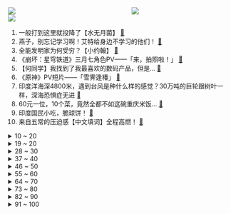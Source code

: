 <div >
	<a style="float:left;width:55%;" href = "https://github.com/anuraghazra/github-readme-stats">
	 <img src = "https://github-readme-stats.vercel.app/api?username=iuuuuuaena&theme=buefy&show_icons=true"/>
	</a>
	<a  style="float:right;width:45%" href = "https://github.com/anuraghazra/github-readme-stats">
	 <img  src="https://github-readme-stats.vercel.app/api/top-langs/?username=anuraghazra&layout=compact"/>
	</a>
	</div>

[![](https://img.shields.io/badge/jxd-@jxdgogogo.xyz-yellowgreen.svg)](https://www.jxdgogogo.xyz)<br>
1. 一般打到这里就投降了【水无月菌】 [:link:](//www.bilibili.com/video/BV1TS4y1A79z) <br>
2. 燕子，别忘记学习啊！艾特给身边不学习的他们！ [:link:](//www.bilibili.com/video/BV1xu411y7P9) <br>
3. 全能发明家为何受穷？【小约翰】 [:link:](//www.bilibili.com/video/BV1dR4y1N7Qx) <br>
4. 《崩坏：星穹铁道》三月七角色PV——「来，拍照啦！」 [:link:](//www.bilibili.com/video/BV1VY4y1a78f) <br>
5. 【何同学】我找到了我最喜欢的数码产品，但是... [:link:](//www.bilibili.com/video/BV1ir4y1H74w) <br>
6. 《原神》PV短片——「雪霁逢椿」 [:link:](//www.bilibili.com/video/BV1ZF411g7EZ) <br>
7. 印度洋海深4800米，遇到台风是种什么样的感觉？30万吨的巨轮跟树叶一样，深海恐惧症无进 [:link:](//www.bilibili.com/video/BV1gZ4y11714) <br>
8. 60元一位，10个菜，竟然全都不如这碗重庆米饭… [:link:](//www.bilibili.com/video/BV1pZ4y11782) <br>
9. 印度国民小吃，脆球饼！ [:link:](//www.bilibili.com/video/BV1Xa411v7wC) <br>
10. 来自五常的压迫感【中文填词】全程高燃！ [:link:](//www.bilibili.com/video/BV1YA4y1Q7mL) <br>
<details>
<summary>10 ~ 20</summary>

11. 快乐燃脂｜跟练收藏一起来！ [:link:](//www.bilibili.com/video/BV1t3411T7k6) <br>
12. “老板，你这酸苹果甜不甜？” [:link:](//www.bilibili.com/video/BV1dL4y1G7GS) <br>
13. 【别人班VS我们班】 [:link:](//www.bilibili.com/video/BV1cA4y1X7ME) <br>
14. 2018年–2022年，4年的彼此奔赴…我们领证啦！ [:link:](//www.bilibili.com/video/BV19T4y1h7od) <br>
15. 天崩地裂！穿越时空！特效小哥大战建模小哥4.5 [:link:](//www.bilibili.com/video/BV1Ju411y76n) <br>
16. 方便面不能吃，饮料不能喝，是谁在制造食品焦虑！ #科普 #方便面 [:link:](//www.bilibili.com/video/BV1ZY4y1h7T6) <br>
17. 看懂这个视频，保证你升职加薪 [:link:](//www.bilibili.com/video/BV1k3411T7FA) <br>
18. 鉴定网络热门艺术（21） [:link:](//www.bilibili.com/video/BV1A44y1G7LZ) <br>
19. 《好 言 难 劝》 [:link:](//www.bilibili.com/video/BV1uY4y1v7Mb) <br>
</details>
<details>
<summary>19 ~ 20</summary>

20. 千万不能问男友和闺蜜这些问题！！ [:link:](//www.bilibili.com/video/BV1BS4y1A7We) <br>
21. 听我解释啊 [:link:](//www.bilibili.com/video/BV15a411v782) <br>
22. 西天取经是骗局！天地为棋，众生为子！黑神话前世《斗战神》讲了个什么故事？取经是东西天斗争的牺牲品06 [:link:](//www.bilibili.com/video/BV1vS4y1A7fB) <br>
23. “你管这叫过家家？” [:link:](//www.bilibili.com/video/BV12F411g7yu) <br>
24. 【南大封校延时摄影】时间因你而改变 [:link:](//www.bilibili.com/video/BV1XZ4y1y7gW) <br>
25. 如何把刘海剪成二次元老婆的形状 [:link:](//www.bilibili.com/video/BV1qr4y1H7cK) <br>
26. 在女朋友房间贴满一整面墙大头照，她一开门... [:link:](//www.bilibili.com/video/BV17S4y1A7Hm) <br>
27. 当大姐大来到职场 [:link:](//www.bilibili.com/video/BV16r4y1n7QT) <br>
28. 德云社系列美食之【烤鸭三吃】，您吃几卷？ [:link:](//www.bilibili.com/video/BV11Y411j7DA) <br>
</details>
<details>
<summary>28 ~ 30</summary>

29. 【黑胶】周杰伦《发如雪》中国风神作！繁华如三千东流水 [:link:](//www.bilibili.com/video/BV1HY4y1a78D) <br>
30. 《明日方舟》EP - A Grand Adventure [:link:](//www.bilibili.com/video/BV1i3411T78m) <br>
31. 电影最TOP：得过奖、挨过骂，终成一代国师，全网最全张艺谋电影盘点 [:link:](//www.bilibili.com/video/BV1kS4y1A7Ac) <br>
32. 《钓 鱼》 [:link:](//www.bilibili.com/video/BV1F44y1G7Yi) <br>
33. 补给耗尽又遇大风大雪，艰难闯出无人区，饿坏了一口气吃了两大碗面 [:link:](//www.bilibili.com/video/BV1R541127g3) <br>
34. 乐事再也赚不到我的钱了！！！ [:link:](//www.bilibili.com/video/BV1vR4y1N7fN) <br>
35. LOL垃圾英雄拯救计划4：在世真龙1V5！【有点骚东西】 [:link:](//www.bilibili.com/video/BV1ti4y1S7XQ) <br>
36. 【特朗普】Mood [:link:](//www.bilibili.com/video/BV1sa411v7qS) <br>
37. 印度小哥开写轮眼单杀兽之巨人【阅片无数Ⅱ 42】 [:link:](//www.bilibili.com/video/BV1HY4y1v7FU) <br>
</details>
<details>
<summary>37 ~ 40</summary>

38. 座无虚席的街头夜宵摊，我终于用上了发光筷子。无广试吃员 [:link:](//www.bilibili.com/video/BV1F3411M744) <br>
39. 一首儿歌的爆红与变质，藏着流行音乐的世代革命 [:link:](//www.bilibili.com/video/BV1RR4y1N7yi) <br>
40. 试吃巨型图氏蟹，切开的那一刻，我破防了 [:link:](//www.bilibili.com/video/BV12F411g7d1) <br>
41. 《曹操》，但是废话文学 [:link:](//www.bilibili.com/video/BV1SB4y1U7VB) <br>
42. 价格从几十元到一两万，剧组必备的场记板究竟有啥用？ [:link:](//www.bilibili.com/video/BV1pS4y1A7WH) <br>
43. 已经是73岁高龄，他仍然坚持要再到长江去游泳，畅游长江1小时毫无倦意，缅怀！ [:link:](//www.bilibili.com/video/BV1RY411j7A7) <br>
44. 沉浸式体验已婚男人的晚上 [:link:](//www.bilibili.com/video/BV19A4y1Q7MG) <br>
45. 【罗翔】案底伴随一生？未成年犯罪的案底应该封存或消灭吗？ [:link:](//www.bilibili.com/video/BV1FT4y1a77x) <br>
46. 做一条不好看但是实在的板凳，还给老婆做了个木手镯，虽然有点费时间，但是省钱。 [:link:](//www.bilibili.com/video/BV1Ea411v7uQ) <br>
</details>
<details>
<summary>46 ~ 50</summary>

47. 《艾尔登法环》大型Boss第一视角 [:link:](//www.bilibili.com/video/BV13r4y1J7oA) <br>
48. 男生眼中的女生自拍 [:link:](//www.bilibili.com/video/BV1oZ4y1y7n5) <br>
49. 挑战一天投光三年存下的610000硬币！！！ [:link:](//www.bilibili.com/video/BV1w3411M7JC) <br>
50. 关于一个空军佬用手机电鱼的事 [:link:](//www.bilibili.com/video/BV1h44y1G7v7) <br>
51. 罗车之辩第三轮！犀利反驳“人不如鹦鹉”论，车浩教授手中的教义学之剑与逻辑之盾 [:link:](//www.bilibili.com/video/BV1xL4y1L7JT) <br>
52. Jack 船长：you 凉席 is my black珍珠号 [:link:](//www.bilibili.com/video/BV1ha411v7d4) <br>
53. “写字对笔的要求一定要高……？” [:link:](//www.bilibili.com/video/BV1WS4y1e7vD) <br>
54. 不如跳舞～不好意思，走错片场了 [:link:](//www.bilibili.com/video/BV1a3411T7Kt) <br>
55. 恒河传奇印度餐厅  厨子探店¥442 [:link:](//www.bilibili.com/video/BV1Ma411v7R6) <br>
</details>
<details>
<summary>55 ~ 60</summary>

56. 【空洞骑士】我们真的能做到！无伤四锁五门首杀！ [:link:](//www.bilibili.com/video/BV1ta411v7Bc) <br>
57. 超实用！手机游戏【实时翻译神器】 即时汉化，告别游戏文盲！ [:link:](//www.bilibili.com/video/BV1M44y1G7oh) <br>
58. 【宁波美籍男子故意杀人案】一审判死刑！ [:link:](//www.bilibili.com/video/BV1su411k7AG) <br>
59. 俄罗斯超硬核大叔在线展示战斗民族的早餐！你敢说这不符合你心中俄罗斯人的形象吗？ [:link:](//www.bilibili.com/video/BV1bF411M7Dz) <br>
60. 时隔多年我的人格竟然发生了重大改变！ [:link:](//www.bilibili.com/video/BV1Cr4y1H7Xf) <br>
61. 体内有水的石头 [:link:](//www.bilibili.com/video/BV1CS4y1A78J) <br>
62. 五个人也别想出来守水晶！ [:link:](//www.bilibili.com/video/BV11a411v7AL) <br>
63. 传奇名场面，他成就了一代神话！经典港片《赌神》 [:link:](//www.bilibili.com/video/BV1b34y1Y7u7) <br>
64. 取之有道 [:link:](//www.bilibili.com/video/BV1MY4y1v7ih) <br>
</details>
<details>
<summary>64 ~ 70</summary>

65. 中华小当家拍的还是保守了的珍贵影像 [:link:](//www.bilibili.com/video/BV1uZ4y117mJ) <br>
66. 【花小烙】古代没有指纹识别技术，按了手印后耍赖怎么办？ [:link:](//www.bilibili.com/video/BV1U34y1v79w) <br>
67. 又是带德国室友见世面的一天(第三集) [:link:](//www.bilibili.com/video/BV1XY411A7Ue) <br>
68. 整活！假装遛狗时突然跑进水里？女友在视频那头人傻了！ [:link:](//www.bilibili.com/video/BV1FA4y1X7FK) <br>
69. 【罗汉鬼套路】奥拉夫改版 金钟罩铁楞鬼！ [:link:](//www.bilibili.com/video/BV1K44y1G7ob) <br>
70. 一句话让骗子急了 [:link:](//www.bilibili.com/video/BV1544y1G7GJ) <br>
71. 烤驾照 [:link:](//www.bilibili.com/video/BV1Ai4y1S7CG) <br>
72. 《灵魂摆渡》：那时的剧是多么的敢拍！ 【查low补缺05】 [:link:](//www.bilibili.com/video/BV1zS4y1A78q) <br>
73. 演技炸裂！20万人打出7.5分，警与匪的终极较量！解说《毒战》 [:link:](//www.bilibili.com/video/BV1pZ4y117hd) <br>
</details>
<details>
<summary>73 ~ 80</summary>

74. 探访福建东山岛的养殖基地，正赶上给鲍鱼放饭 [:link:](//www.bilibili.com/video/BV12Y411j7o1) <br>
75. 《崩坏3》阿波尼亚心理咨询室 [:link:](//www.bilibili.com/video/BV1444y1G7j2) <br>
76. 前半段还挺丝滑的，怎么结局是这样 [:link:](//www.bilibili.com/video/BV11B4y1U78n) <br>
77. 不出众改名有点三 [:link:](//www.bilibili.com/video/BV1XA4y1Q76f) <br>
78. 【王老菊】大脑升级人！| 艾尔登法环EP.20 [:link:](//www.bilibili.com/video/BV1L94y1o7u7) <br>
79. 【小林未郁】塔塔开！日语填词翻唱《孤勇者》？拔剑吧！ [:link:](//www.bilibili.com/video/BV1QL4y1G7Qy) <br>
80. 爱是救赎 [:link:](//www.bilibili.com/video/BV1tT4y1a7U2) <br>
81. 我严重怀疑她是潜伏在娱乐圈的现役军人！ [:link:](//www.bilibili.com/video/BV1XF411g7Xg) <br>
82. 小伙断糖一周会有什么变化？什么食物都不能吃？ [:link:](//www.bilibili.com/video/BV1Y3411T77a) <br>
</details>
<details>
<summary>82 ~ 90</summary>

83. 你是我的《Yes or Yes》 [:link:](//www.bilibili.com/video/BV1qF411M7wY) <br>
84. 【水果猎人】网络热门水果鉴定5 [:link:](//www.bilibili.com/video/BV1a34y1Y72x) <br>
85. 愿你们前程似锦，毕业快乐！ [:link:](//www.bilibili.com/video/BV1n5411m7uX) <br>
86. 下班失败 [:link:](//www.bilibili.com/video/BV1NS4y1e73V) <br>
87. 退休不如跳舞！ [:link:](//www.bilibili.com/video/BV1GY4y1v7Rt) <br>
88. 宙斯现身、女雷神患癌！共生体反派“屠神者格尔”究竟是谁？《雷神4》首发预告深度解析 [:link:](//www.bilibili.com/video/BV1RR4y1N7wY) <br>
89. 金钱可以衡量，友谊不能---绿皮书 [:link:](//www.bilibili.com/video/BV1o94y1d7ES) <br>
90. 【创意折纸】完全免钉版！只需3步做出纸飞机发射台！别傻傻的手扔了！ [:link:](//www.bilibili.com/video/BV1CT4y1h7bF) <br>
91. 攒够了8个超赞家庭小料理分享给大家，学会做给家人吃，你一定会回来谢谢我！香橙巴斯克蛋糕、蛋包饭、小炒牛肉、香煎眼肉、低温菲力、鸡蛋三明治、酱香炒蛋、猪油蛋炒饭。 [:link:](//www.bilibili.com/video/BV1TT4y1a7GV) <br>
</details>
<details>
<summary>91 ~ 100</summary>

92. 多少玩的有点变态 [:link:](//www.bilibili.com/video/BV1L5411m7Zi) <br>
93. 看完杨洋所有作品，我搞了一篇小论文！ [:link:](//www.bilibili.com/video/BV1C541127tx) <br>
94. 《 奇 怪 的 小 小 鸡 增 加 了 》 [:link:](//www.bilibili.com/video/BV1tS4y1A7Qs) <br>
95. 实拍！外地草莓丹东“一日游”后高价卖！头部卖家：拼多多发残次品 [:link:](//www.bilibili.com/video/BV1KL4y1V7XR) <br>
96. 六阿哥弘曕：天生富贵，因何早早病逝？【雍正王朝】 [:link:](//www.bilibili.com/video/BV1AY41177cw) <br>
97. 饮料区我们也是一样一样地喝过去的。但老是感觉不太对劲，我仔细的看了看名字。好家伙！雷碧、口渴可乐、汇源橙汁、RIQ。包装一模一样，什么时候出了这么多新款。 [:link:](//www.bilibili.com/video/BV1CF411g7nX) <br>
98. 我，一战浙大425分，告诉你考研有多难 [:link:](//www.bilibili.com/video/BV1U3411T7ZH) <br>
99. 时隔6年，MARiA亲自教跳《极乐净土》？ [:link:](//www.bilibili.com/video/BV1ci4y1S7ix) <br>
100. 【九龄】宅舞初投稿～变身学妹 活力满满 GO～ [:link:](//www.bilibili.com/video/BV1HZ4y117zQ) <br>
</details>
